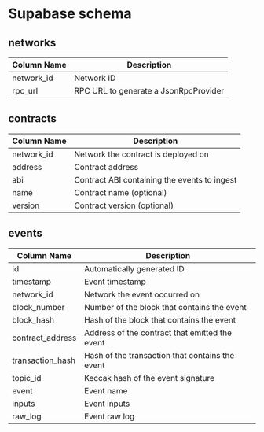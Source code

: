 # Supabase schema

## networks

| Column Name | Description                           |
| ----------- | ------------------------------------- |
| network_id  | Network ID                            |
| rpc_url     | RPC URL to generate a JsonRpcProvider |

## contracts

| Column Name | Description                                  |
| ----------- | -------------------------------------------- |
| network_id  | Network the contract is deployed on          |
| address     | Contract address                             |
| abi         | Contract ABI containing the events to ingest |
| name        | Contract name (optional)                     |
| version     | Contract version (optional)                  |

## events

| Column Name      | Description                                     |
| ---------------- | ----------------------------------------------- |
| id               | Automatically generated ID                      |
| timestamp        | Event timestamp                                 |
| network_id       | Network the event occurred on                   |
| block_number     | Number of the block that contains the event     |
| block_hash       | Hash of the block that contains the event       |
| contract_address | Address of the contract that emitted the event  |
| transaction_hash | Hash of the transaction that contains the event |
| topic_id         | Keccak hash of the event signature              |
| event            | Event name                                      |
| inputs           | Event inputs                                    |
| raw_log          | Event raw log                                   |
